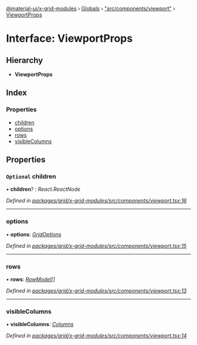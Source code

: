 [@material-ui/x-grid-modules](../README.md) › [Globals](../globals.md) › ["src/components/viewport"](../modules/_src_components_viewport_.md) › [ViewportProps](_src_components_viewport_.viewportprops.md)

# Interface: ViewportProps

## Hierarchy

- **ViewportProps**

## Index

### Properties

- [children](_src_components_viewport_.viewportprops.md#optional-children)
- [options](_src_components_viewport_.viewportprops.md#options)
- [rows](_src_components_viewport_.viewportprops.md#rows)
- [visibleColumns](_src_components_viewport_.viewportprops.md#visiblecolumns)

## Properties

### `Optional` children

• **children**? : _React.ReactNode_

_Defined in [packages/grid/x-grid-modules/src/components/viewport.tsx:16](https://github.com/mui-org/material-ui-x/blob/a679779/packages/grid/x-grid-modules/src/components/viewport.tsx#L16)_

---

### options

• **options**: _[GridOptions](_src_models_gridoptions_.gridoptions.md)_

_Defined in [packages/grid/x-grid-modules/src/components/viewport.tsx:15](https://github.com/mui-org/material-ui-x/blob/a679779/packages/grid/x-grid-modules/src/components/viewport.tsx#L15)_

---

### rows

• **rows**: _[RowModel](_src_models_rows_.rowmodel.md)[]_

_Defined in [packages/grid/x-grid-modules/src/components/viewport.tsx:13](https://github.com/mui-org/material-ui-x/blob/a679779/packages/grid/x-grid-modules/src/components/viewport.tsx#L13)_

---

### visibleColumns

• **visibleColumns**: _[Columns](../modules/_src_models_coldef_coldef_.md#columns)_

_Defined in [packages/grid/x-grid-modules/src/components/viewport.tsx:14](https://github.com/mui-org/material-ui-x/blob/a679779/packages/grid/x-grid-modules/src/components/viewport.tsx#L14)_

